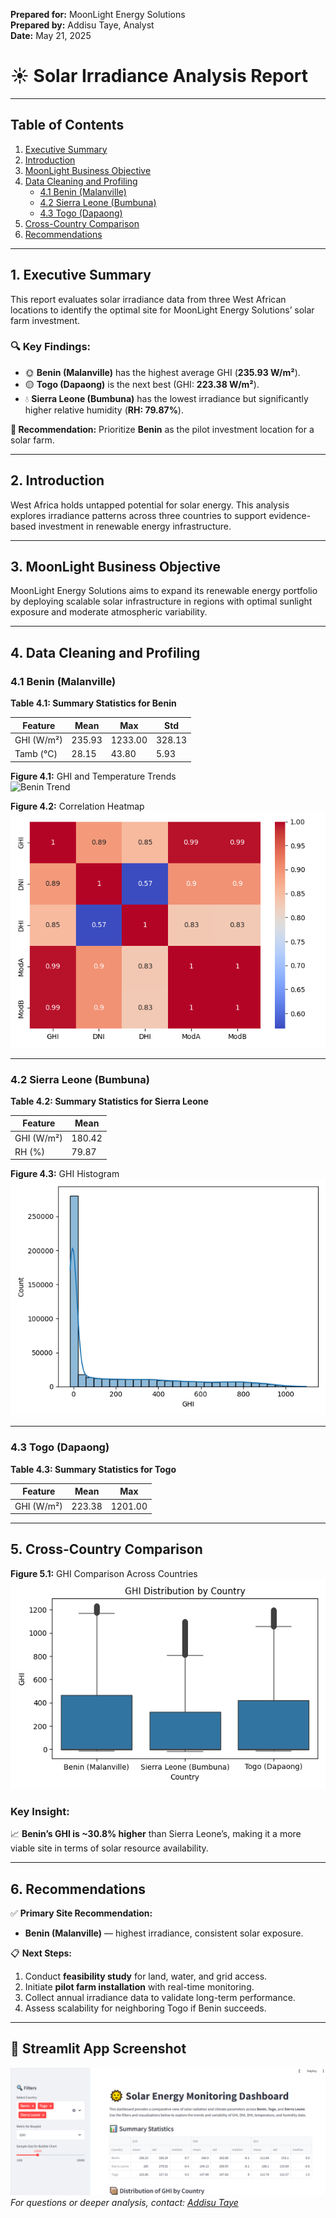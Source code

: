**Prepared for:** MoonLight Energy Solutions  
**Prepared by:** Addisu Taye, Analyst  
**Date:** May 21, 2025  

# ☀️ Solar Irradiance Analysis Report  

---

## Table of Contents  
1. [Executive Summary](#1-executive-summary)  
2. [Introduction](#2-introduction)  
3. [MoonLight Business Objective](#3-moonlight-business-objective)  
4. [Data Cleaning and Profiling](#4-data-cleaning-and-profiling)  
   - [4.1 Benin (Malanville)](#41-benin-malanville)  
   - [4.2 Sierra Leone (Bumbuna)](#42-sierra-leone-bumbuna)  
   - [4.3 Togo (Dapaong)](#43-togo-dapaong)  
5. [Cross-Country Comparison](#5-cross-country-comparison)  
6. [Recommendations](#6-recommendations)  

---

## 1. Executive Summary  
This report evaluates solar irradiance data from three West African locations to identify the optimal site for MoonLight Energy Solutions’ solar farm investment.

### 🔍 Key Findings:
- 🌞 **Benin (Malanville)** has the highest average GHI (**235.93 W/m²**).
- 🟡 **Togo (Dapaong)** is the next best (GHI: **223.38 W/m²**).
- 💧 **Sierra Leone (Bumbuna)** has the lowest irradiance but significantly higher relative humidity (**RH: 79.87%**).

**📌 Recommendation:** Prioritize **Benin** as the pilot investment location for a solar farm.

---

## 2. Introduction  
West Africa holds untapped potential for solar energy. This analysis explores irradiance patterns across three countries to support evidence-based investment in renewable energy infrastructure.

---

## 3. MoonLight Business Objective  
MoonLight Energy Solutions aims to expand its renewable energy portfolio by deploying scalable solar infrastructure in regions with optimal sunlight exposure and moderate atmospheric variability.

---

## 4. Data Cleaning and Profiling  

### 4.1 Benin (Malanville)  

**Table 4.1: Summary Statistics for Benin**  

| Feature     | Mean    | Max     | Std     |  
|-------------|---------|---------|---------|  
| GHI (W/m²)  | 235.93  | 1233.00 | 328.13  |  
| Tamb (°C)   | 28.15   | 43.80   | 5.93    |  

**Figure 4.1:** GHI and Temperature Trends  
![Benin Trend](https://raw.githubusercontent.com/Addisu-Taye/Optimizing-MoonLight-Energy-Solutions/main/data/benin_ghi_trend.png)

**Figure 4.2:** Correlation Heatmap  
![Benin Correlation](https://raw.githubusercontent.com/Addisu-Taye/Optimizing-MoonLight-Energy-Solutions/main/data/benin_corr.png)

---

### 4.2 Sierra Leone (Bumbuna)  

**Table 4.2: Summary Statistics for Sierra Leone**  

| Feature     | Mean    |  
|-------------|---------|  
| GHI (W/m²)  | 180.42  |  
| RH (%)      | 79.87   |  

**Figure 4.3:** GHI Histogram  
![Sierra GHI Histogram](https://raw.githubusercontent.com/Addisu-Taye/Optimizing-MoonLight-Energy-Solutions/main/data/sierra_leone_ghi_hist.png)

---

### 4.3 Togo (Dapaong)  

**Table 4.3: Summary Statistics for Togo**  

| Feature     | Mean    | Max     |  
|-------------|---------|---------|  
| GHI (W/m²)  | 223.38  | 1201.00 |  

---

## 5. Cross-Country Comparison  

**Figure 5.1:** GHI Comparison Across Countries  
![GHI Comparison](https://raw.githubusercontent.com/Addisu-Taye/Optimizing-MoonLight-Energy-Solutions/main/data/comparison_GHI.png)

### Key Insight:
📈 **Benin’s GHI is ~30.8% higher** than Sierra Leone’s, making it a more viable site in terms of solar resource availability.

---

## 6. Recommendations  

✅ **Primary Site Recommendation:**  
- **Benin (Malanville)** — highest irradiance, consistent solar exposure.

📋 **Next Steps:**  
1. Conduct **feasibility study** for land, water, and grid access.  
2. Initiate **pilot farm installation** with real-time monitoring.  
3. Collect annual irradiance data to validate long-term performance.  
4. Assess scalability for neighboring Togo if Benin succeeds.  

---
## 📸 Streamlit App Screenshot

![Streamlit Screenshot](https://raw.githubusercontent.com/Addisu-Taye/Optimizing-MoonLight-Energy-Solutions/main/data/streamlit.png)
*For questions or deeper analysis, contact: [Addisu Taye](mailto:addtaye@gmail.com)*  
